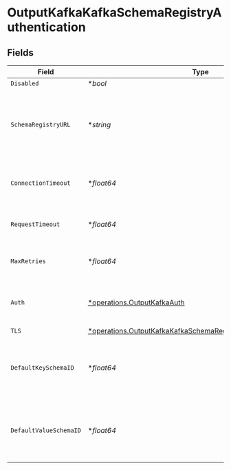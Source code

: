 # OutputKafkaKafkaSchemaRegistryAuthentication


## Fields

| Field                                                                                                                                             | Type                                                                                                                                              | Required                                                                                                                                          | Description                                                                                                                                       |
| ------------------------------------------------------------------------------------------------------------------------------------------------- | ------------------------------------------------------------------------------------------------------------------------------------------------- | ------------------------------------------------------------------------------------------------------------------------------------------------- | ------------------------------------------------------------------------------------------------------------------------------------------------- |
| `Disabled`                                                                                                                                        | **bool*                                                                                                                                           | :heavy_minus_sign:                                                                                                                                | N/A                                                                                                                                               |
| `SchemaRegistryURL`                                                                                                                               | **string*                                                                                                                                         | :heavy_minus_sign:                                                                                                                                | URL for accessing the Confluent Schema Registry. Example: http://localhost:8081. To connect over TLS, use https instead of http.                  |
| `ConnectionTimeout`                                                                                                                               | **float64*                                                                                                                                        | :heavy_minus_sign:                                                                                                                                | Maximum time to wait for a Schema Registry connection to complete successfully                                                                    |
| `RequestTimeout`                                                                                                                                  | **float64*                                                                                                                                        | :heavy_minus_sign:                                                                                                                                | Maximum time to wait for the Schema Registry to respond to a request                                                                              |
| `MaxRetries`                                                                                                                                      | **float64*                                                                                                                                        | :heavy_minus_sign:                                                                                                                                | Maximum number of times to try fetching schemas from the Schema Registry                                                                          |
| `Auth`                                                                                                                                            | [*operations.OutputKafkaAuth](../../models/operations/outputkafkaauth.md)                                                                         | :heavy_minus_sign:                                                                                                                                | Credentials to use when authenticating with the schema registry using basic HTTP authentication                                                   |
| `TLS`                                                                                                                                             | [*operations.OutputKafkaKafkaSchemaRegistryTLSSettingsClientSide](../../models/operations/outputkafkakafkaschemaregistrytlssettingsclientside.md) | :heavy_minus_sign:                                                                                                                                | N/A                                                                                                                                               |
| `DefaultKeySchemaID`                                                                                                                              | **float64*                                                                                                                                        | :heavy_minus_sign:                                                                                                                                | Used when __keySchemaIdOut is not present, to transform key values, leave blank if key transformation is not required by default.                 |
| `DefaultValueSchemaID`                                                                                                                            | **float64*                                                                                                                                        | :heavy_minus_sign:                                                                                                                                | Used when __valueSchemaIdOut is not present, to transform _raw, leave blank if value transformation is not required by default.                   |